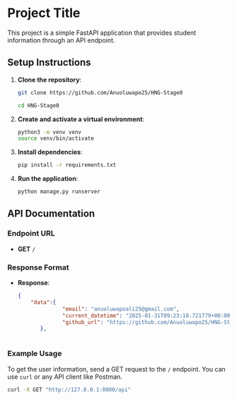 # Project Title

This project is a simple FastAPI application that provides student information through an API endpoint.

## Setup Instructions

1. **Clone the repository**:
    ```sh
    git clone https://github.com/Anuoluwapo25/HNG-Stage0

    cd HNG-Stage0
    ```

2. **Create and activate a virtual environment**:
    ```sh
    python3 -m venv venv
    source venv/bin/activate
    ```

3. **Install dependencies**:
    ```sh
    pip install -r requirements.txt
    ```
    

4. **Run the application**:
    ```
    python manage.py runserver
    ```

## API Documentation

### Endpoint URL

- **GET** `/`

### Response Format

- **Response**:
    ```json
    {
        "data":{
                  "email": "anuoluwapoali25@gmail.com",
                  "current_datetime": "2025-01-31T09:23:18.721779+00:00",
                  "github_url": "https://github.com/Anuoluwapo25/HNG-Stage0"
           },
        
    ```

### Example Usage

To get the user information, send a GET request to the `/` endpoint. You can use `curl` or any API client like Postman.

```sh
curl -X GET "http://127.0.0.1:8000/api"
```

